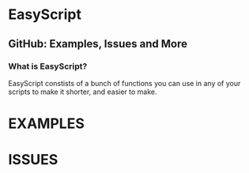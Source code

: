<h1> EasyScript </h1>

<h2> GitHub: Examples, Issues and More </h2>

### What is EasyScript?

EasyScript constists of a bunch of functions you can use in any of your scripts to make it shorter, and easier to make.

# EXAMPLES

# ISSUES
